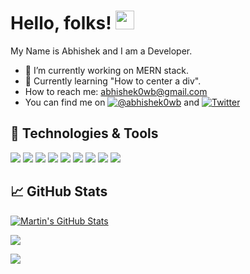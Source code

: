 # Hello, folks! <img src="https://raw.githubusercontent.com/MartinHeinz/MartinHeinz/master/wave.gif" width="30px" height="30px"/>
My Name is Abhishek and I am a Developer.

- 🔭 I’m currently working on MERN stack.
- 🌱 Currently learning "How to center a div".
-  How to reach me: abhishek0wb@gmail.com
-  You can find me on [![@abhishek0wb][3.21]][3] and [![Twitter](https://img.shields.io/twitter/url/https/twitter.com/cloudposse.svg?style=social&label=Follow%20%40abhishek0wb)](https://twitter.com/abhishek0wb)


<!-- - 🤔 I’m looking for help with KaboomJs. -->


## 🔧 Technologies & Tools
![](https://img.shields.io/badge/Code-Python-informational?style=flat&logo=python&logoColor=white&color=#3776AB)
![](https://img.shields.io/badge/Code-JavaScript-informational?style=flat&logo=javascript&logoColor=white&color=#F7DF1E)
![](https://img.shields.io/badge/Markup-html5-informational?style=flat&logo=html5&logoColor=white&color=#E34F26)
![](https://img.shields.io/badge/Style-css-informational?style=flat&logo=csswizardry&logoColor=white&color=#E34F26)
![](https://img.shields.io/badge/Style-Bootstrap-informational?style=flat&logo=bootstrap&logoColor=white&color=#E34F26)
![](https://img.shields.io/badge/Dev-Git-informational?style=flat&logo=git&logoColor=white&color=#E34F26)
![](https://img.shields.io/badge/Editor-VSCode-informational?style=flat&logo=visualstudiocode&logoColor=white&color=#E34F26)
![](https://img.shields.io/badge/Design-Figma-informational?style=flat&logo=figma&logoColor=white&color=#E34F26)
![](https://img.shields.io/badge/Design-Ai-informational?style=flat&logo=adobeillustrator&logoColor=white&color=#E34F26)

## &#x1f4c8; GitHub Stats

<a href="https://github.com/abhishek0wb">
  <img align="center" src="https://github-readme-stats.vercel.app/api?username=abhishek0wb&show_icons=true&line_height=27&count_private=true&theme=dracula" alt="Martin's GitHub Stats" />
</a>

![](https://github-readme-stats.vercel.app/api/top-langs/?username=abhishek0wb&theme=dark&hide_border=false&include_all_commits=false&count_private=false&layout=compact)


![](https://komarev.com/ghpvc/?username=abhishek0wb)

<!-- icons with padding -->

[1.1]: http://i.imgur.com/tXSoThF.png (twitter icon with padding)
[2.1]: http://i.imgur.com/0o48UoR.png (github icon with padding)

<!-- icons without padding -->

[1.2]: http://i.imgur.com/wWzX9uB.png (twitter icon without padding)
[2.2]: http://i.imgur.com/9I6NRUm.png (github icon without padding)
[3.2]: https://raw.githubusercontent.com/MartinHeinz/MartinHeinz/master/linkedin-3-16.png (LinkedIn icon without padding)
[3.21]: https://img.shields.io/badge/LinkedIn-0077B5?style=for-the-badge&logo=linkedin&logoColor=white (Another LinkedIn icon)


<!-- links to your social media accounts -->

[2]: https://github.com/abhishek0wb/
[3]: https://www.linkedin.com/in/abhishek0wb/wb/



<!-- Resources -->
<!-- Icons: https://simpleicons.org/ -->
<!-- GitHub Stats: https://github.com/anuraghazra/github-readme-stats -->
<!-- Emojis: https://emojipedia.org/emoji/ -->
<!-- HTML Emojis: https://www.fileformat.info/index.htm -->
<!-- Shields: https://shields.io/ -->
<!-- Awesome GitHub Profile README: https://github.com/abhisheknaiidu/awesome-github-profile-readme -->
